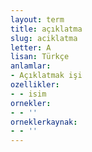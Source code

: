 ```yaml
---
layout: term
title: açıklatma
slug: aciklatma
letter: A
lisan: Türkçe
anlamlar:
- Açıklatmak işi
ozellikler:
- - isim
ornekler:
- - ''
orneklerkaynak:
- - ''
---
```

